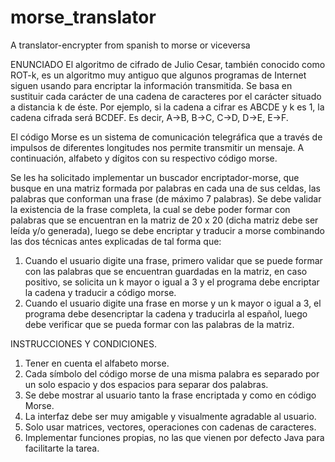 # morse_translator
A translator-encrypter from spanish to morse or viceversa

ENUNCIADO
El algoritmo de cifrado de Julio Cesar, también conocido como ROT-k, es un algoritmo
muy antiguo que algunos programas de Internet siguen usando para encriptar la
información transmitida. Se basa en sustituir cada carácter de una cadena de
caracteres por el carácter situado a distancia k de éste. Por ejemplo, si la cadena a
cifrar es ABCDE y k es 1, la cadena cifrada será BCDEF. Es decir, A->B, B->C, C->D, D->E, E->F.

El código Morse es un sistema de comunicación telegráfica que a través de impulsos
de diferentes longitudes nos permite transmitir un mensaje. A continuación, alfabeto
y dígitos con su respectivo código morse.

Se les ha solicitado implementar un buscador encriptador-morse, que busque en una
matriz formada por palabras en cada una de sus celdas, las palabras que conforman
una frase (de máximo 7 palabras). Se debe validar la existencia de la frase completa,
la cual se debe poder formar con palabras que se encuentran en la matriz de 20 x 20
(dicha matriz debe ser leída y/o generada), luego se debe encriptar y traducir a morse
combinando las dos técnicas antes explicadas de tal forma que:
1. Cuando el usuario digite una frase, primero validar que se puede formar con
las palabras que se encuentran guardadas en la matriz, en caso positivo, se
solicita un k mayor o igual a 3 y el programa debe encriptar la cadena y traducir
a código morse.
2. Cuando el usuario digite una frase en morse y un k mayor o igual a 3, el
programa debe desencriptar la cadena y traducirla al español, luego debe
verificar que se pueda formar con las palabras de la matriz.

INSTRUCCIONES Y CONDICIONES.
1. Tener en cuenta el alfabeto morse.
2. Cada símbolo del código morse de una misma palabra es separado por un solo
espacio y dos espacios para separar dos palabras.
3. Se debe mostrar al usuario tanto la frase encriptada y como en código Morse.
4. La interfaz debe ser muy amigable y visualmente agradable al usuario.
5. Solo usar matrices, vectores, operaciones con cadenas de caracteres.
6. Implementar funciones propias, no las que vienen por defecto Java para facilitarte la tarea.

